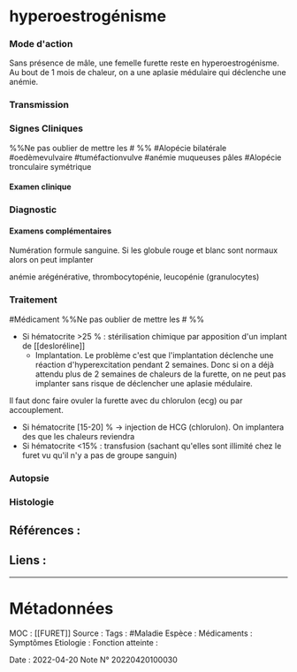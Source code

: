 # hyperoestrogénisme
### Mode d'action
Sans présence de mâle, une femelle furette reste en hyperoestrogénisme.
Au bout de 1 mois de chaleur, on a une aplasie médulaire qui déclenche une anémie.
### Transmission
### Signes Cliniques
%%Ne pas oublier de mettre les # %%
#Alopécie bilatérale
#oedèmevulvaire 
#tuméfactionvulve 
#anémie muqueuses pâles
#Alopécie tronculaire symétrique

#### Examen clinique
### Diagnostic
#### Examens complémentaires
Numération formule sanguine. Si les globule rouge et blanc sont normaux alors on peut implanter 

anémie arégénérative, thrombocytopénie, leucopénie (granulocytes)

### Traitement
#Médicament 
%%Ne pas oublier de mettre les # %% 

- Si hématocrite >25 % : stérilisation chimique par apposition d'un implant de [[desloréline]]
	- Implantation. Le problème c'est que l'implantation déclenche une réaction d'hyperexcitation pendant 2 semaines. Donc si on a déjà attendu plus de 2 semaines de chaleurs de la furette, on ne peut pas implanter sans risque de déclencher une aplasie médulaire.

Il faut donc faire ovuler la furette avec du chlorulon (ecg) ou par accouplement.
- Si hématocrite [15-20] % -> injection de HCG (chlorulon). On implantera des que les chaleurs reviendra 
- Si hématocrite <15% : transfusion (sachant qu'elles sont illimité chez le furet vu qu'il n'y a pas de groupe sanguin)



### Autopsie
### Histologie

## Références :
>
 

## Liens :



***

# Métadonnées
MOC : [[FURET]]
Source :
Tags : #Maladie 
	Espèce :
	Médicaments :
	Symptômes
	Etiologie :
	Fonction atteinte :
	
Date : 2022-04-20
Note N° 20220420100030